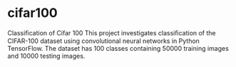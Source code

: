 # cifar100
Classification of Cifar 100 
This project investigates classiﬁcation of the CIFAR-100 dataset using convolutional neural networks in Python TensorFlow. The dataset has 100 classes containing 50000 training images and 10000 testing images.
